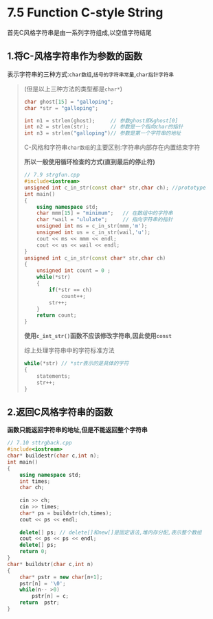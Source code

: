 # 7.5 Function C-style String

首先C风格字符串是由一系列字符组成,以空值字符结尾

## 1.将C-风格字符串作为参数的函数

表示字符串的三种方式:`char数组`,`括号的字符串常量`,`char指针字符串`

>   (但是以上三种方法的类型都是`char*`)
>
>   ```cpp
>   char ghost[15] = "galloping";
>   char *str = "galloping";
>   
>   int n1 = strlen(ghost);     // 参数ghost即&ghost[0]
>   int n2 = strlen(str);		// 参数是一个指向char的指针
>   int n3 = strlen("galloping")// 参数是第一个字符串的地址
>   ```
>
>   C-风格和字符串`char数组`的主要区别:字符串内部存在内置结束字符
>
>   **所以一般使用循环检查的方式(直到最后的停止符)**
>
>   ```cpp
>   // 7.9 strgfun.cpp
>   #include<iostream>
>   unsigned int c_in_str(const char* str,char ch); //prototype
>   int main()
>   {
>       using namespace std;
>       char mmm[15] = "minimum";	// 在数组中的字符串
>       char *wail = "ululate";		// 指向字符串的指针
>       unsigned int ms = c_in_str(mmm,'m');
>       unsigned int us = c_in_str(wail,'u');
>       cout << ms << mmm << endl;
>       cout << us << wail << endl;
>   }
>   unsigned int c_in_str(const char* str,char ch)
>   {
>       unsigned int count = 0 ;
>       while(*str)
>       {
>           if(*str == ch)
>               count++;
>           str++;
>       }
>       return count;
>   }
>   ```
>
>   **使用`c_int_str()`函数不应该修改字符串,因此使用`const`**
>
>   综上处理字符串中的字符标准方法
>
>   ```cpp
>   while(*str) // *str表示的是具体的字符
>   {
>       statements;
>       str++;
>   }
>   ```

## 2.返回C风格字符串的函数

**函数只能返回字符串的地址,但是不能返回整个字符串**

```cpp
// 7.10 sttrgback.cpp
#include<iostream>
char* buildestr(char c,int n);
int main()
{
    using namespace std;
    int times;
    char ch;
    
    cin >> ch;
    cin >> times;
    char* ps = buildstr(ch,times);
    cout << ps << endl;
    
    delete[] ps; // delete[]和new[]是固定语法,堆内存分配,表示整个数组
    cout << ps << ps << endl;
    delete[] ps;
    return 0;
}
char* buildstr(char c,int n)
{
	char* pstr = new char[n+1];
    pstr[n] = '\0';
    while(n-- >0)
        pstr[n] = c;
    return  pstr;
}
```


